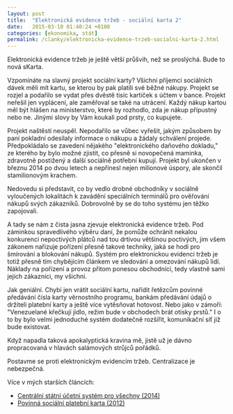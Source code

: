 ```yaml
---
layout: post
title:  "Elektronická evidence tržeb - sociální karta 2"
date:   2015-03-10 01:40:24 +0100
categories: [ekonomika, stát]
permalink: /clanky/elektronicka-evidence-trzeb-socialni-karta-2.html
---
```


Elektronická evidence tržeb je ještě větší průšvih, než se proslýchá. Bude to nová sKarta.

Vzpomínáte na slavný projekt sociální karty? Všichni příjemci sociálních dávek měli mít kartu,  se kterou by pak platili své běžné nákupy. Projekt se rozjel a podařilo se vydat přes dvěstě tisíc kartiček s účtem v bance. Projekt neřešil jen vyplácení, ale zaměřoval se také na utrácení. Každý nákup kartou měl být hlášen na ministerstvo, které by rozhodlo, zda je nákup přípustný nebo ne. Jinými slovy by Vám koukali pod prsty, co kupujete.

Projekt naštěstí neuspěl. Nepodařilo se vůbec vyřešit, jakým způsobem by paní pokladní odesílaly informace o nákupu a žádaly schválení projede. Předpokládalo se zavedení nějakého "elektronického daňového dokladu," ze kterého by bylo možné zjistit, co přesně si novopečená maminka, zdravotně postižený a další sociálně potřební kupují. Projekt byl ukončen v březnu 2014 po dvou letech a nepřinesl nejen milionové úspory, ale skončil stamilionovým krachem.

Nedovedu si představit, co by vedlo drobné obchodníky v sociálně vyloučených lokalitách k zavádění speciálních terminálů pro ověřování nákupů svých zákazníků. Dobrovolně by se do toho systému jen těžko zapojovali.

A tady se nám z čista jasna zjevuje elektronická evidence tržeb. Pod záminkou spravedlivého výběru daní, že pomůže ochránit nekalou konkurenci nepoctivých plátců nad tou drtivou většinou poctivých, jim všem  zákonem nařizuje pořízení přesně takové techniky, jaká se hodí pro šmírování a blokování nákupů. Systém pro elektronickou evidenci tržeb je totiž přesně tím chybějícím článkem ve sledování a omezování nákupů lidí. Náklady na pořízení a provoz přitom ponesou obchodníci, tedy vlastně sami jejich zákazníci, my všichni.

Jak geniální. Chybí jen vrátit sociální kartu, nařídit řetězcům povinné předávání čísla karty věrnostního programu, bankám předávání údajů o držiteli platební karty a ještě více vytěsňovat hotovost. Nebo jako v zámoří: "Venezuelané křečkují jídlo, režim bude v obchodech brát otisky prstů." I o to by bylo velmi jednoduché systém dodatečně rozšířit, komunikační síť již bude existovat.

Když napadla taková apokalyptická kravina mě, jistě už je dávno propracovaná v hlavách salámových strůjců pořádků.

Postavme se proti elektronickým evidencím tržeb. Centralizace je nebezpečná.

Více v mých starších článcích:

  * [Centrální státní účetní systém pro všechny (2014)](http://www.kubicek.cz/clanky/centralni-statni-ucetni-system-pro-vsechny.html)
  * [Povinná sociální platební karta (2012)](http://www.kubicek.cz/clanky/povinna-socialni-platebni-karta.html)
